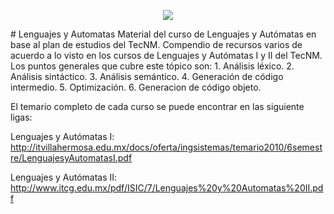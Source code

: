 <p align="center">
  <img src="http://www.itver.edu.mx/templates/rt_acronym/custom/images/4913264584633logo%20tecnm-01.png?5b9146a4" size="50%"/>
</p>
# Lenguajes y Automatas
Material del curso de Lenguajes y Autómatas en base al plan de estudios del TecNM.
Compendio de recursos varios de acuerdo a lo visto en los cursos de Lenguajes y Autómatas I y II del TecNM.
Los puntos generales que cubre este tópico son:
  1. Análisis léxico.
  2. Análisis sintáctico.
  3. Análisis semántico.
  4. Generación de código intermedio.
  5. Optimización.
  6. Generacion de código objeto.

El temario completo de cada curso se puede encontrar en las siguiente ligas:

Lenguajes y Autómatas I: http://itvillahermosa.edu.mx/docs/oferta/ingsistemas/temario2010/6semestre/LenguajesyAutomatasI.pdf

Lenguajes y Autómatas II: http://www.itcg.edu.mx/pdf/ISIC/7/Lenguajes%20y%20Automatas%20II.pdf
